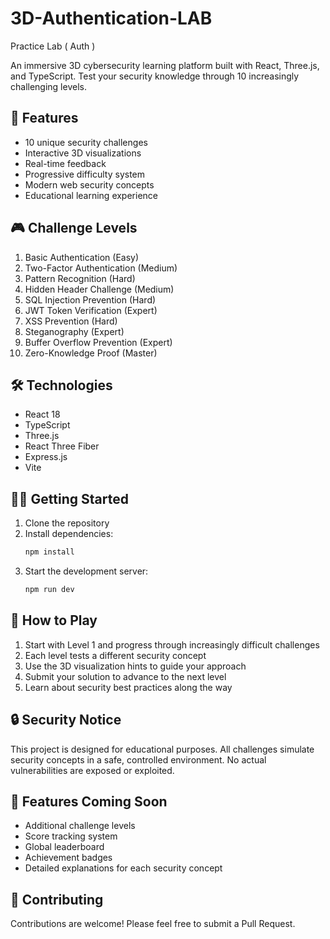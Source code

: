 # 3D-Authentication-LAB
Practice Lab ( Auth )

An immersive 3D cybersecurity learning platform built with React, Three.js, and TypeScript. Test your security knowledge through 10 increasingly challenging levels.

## 🚀 Features

- 10 unique security challenges
- Interactive 3D visualizations
- Real-time feedback
- Progressive difficulty system
- Modern web security concepts
- Educational learning experience

## 🎮 Challenge Levels

1. Basic Authentication (Easy)
2. Two-Factor Authentication (Medium)
3. Pattern Recognition (Hard)
4. Hidden Header Challenge (Medium)
5. SQL Injection Prevention (Hard)
6. JWT Token Verification (Expert)
7. XSS Prevention (Hard)
8. Steganography (Expert)
9. Buffer Overflow Prevention (Expert)
10. Zero-Knowledge Proof (Master)

## 🛠️ Technologies

- React 18
- TypeScript
- Three.js
- React Three Fiber
- Express.js
- Vite

## 🏃‍♂️ Getting Started

1. Clone the repository
2. Install dependencies:
   ```bash
   npm install
   ```
3. Start the development server:
   ```bash
   npm run dev
   ```

## 🎯 How to Play

1. Start with Level 1 and progress through increasingly difficult challenges
2. Each level tests a different security concept
3. Use the 3D visualization hints to guide your approach
4. Submit your solution to advance to the next level
5. Learn about security best practices along the way

## 🔒 Security Notice

This project is designed for educational purposes. All challenges simulate security concepts in a safe, controlled environment. No actual vulnerabilities are exposed or exploited.

## 🌟 Features Coming Soon

- Additional challenge levels
- Score tracking system
- Global leaderboard
- Achievement badges
- Detailed explanations for each security concept

## 🤝 Contributing

Contributions are welcome! Please feel free to submit a Pull Request.
